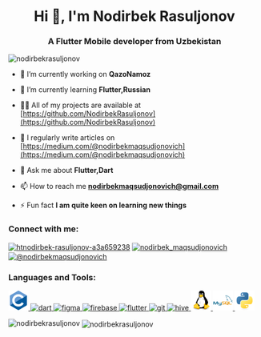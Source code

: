 <h1 align="center">Hi 👋, I'm Nodirbek Rasuljonov</h1>
<h3 align="center">A Flutter Mobile developer from Uzbekistan</h3>

<p align="left"> <img src="https://komarev.com/ghpvc/?username=nodirbekrasuljonov&label=Profile%20views&color=0e75b6&style=flat" alt="nodirbekrasuljonov" /> </p>

- 🔭 I’m currently working on **QazoNamoz**

- 🌱 I’m currently learning **Flutter,Russian**

- 👨‍💻 All of my projects are available at [https://github.com/NodirbekRasuljonov](https://github.com/NodirbekRasuljonov)

- 📝 I regularly write articles on [https://medium.com/@nodirbekmaqsudjonovich](https://medium.com/@nodirbekmaqsudjonovich)

- 💬 Ask me about **Flutter,Dart**

- 📫 How to reach me **nodirbekmaqsudjonovich@gmail.com**

- ⚡ Fun fact **I am quite keen on learning new things**

<h3 align="left">Connect with me:</h3>
<p align="left">
<a href="https://linkedin.com/in/htnodirbek-rasuljonov-a3a659238" target="blank"><img align="center" src="https://raw.githubusercontent.com/rahuldkjain/github-profile-readme-generator/master/src/images/icons/Social/linked-in-alt.svg" alt="htnodirbek-rasuljonov-a3a659238" height="30" width="40" /></a>
<a href="https://instagram.com/nodirbek_maqsudjonovich" target="blank"><img align="center" src="https://raw.githubusercontent.com/rahuldkjain/github-profile-readme-generator/master/src/images/icons/Social/instagram.svg" alt="nodirbek_maqsudjonovich" height="30" width="40" /></a>
<a href="https://medium.com/@nodirbekmaqsudjonovich" target="blank"><img align="center" src="https://raw.githubusercontent.com/rahuldkjain/github-profile-readme-generator/master/src/images/icons/Social/medium.svg" alt="@nodirbekmaqsudjonovich" height="30" width="40" /></a>
</p>

<h3 align="left">Languages and Tools:</h3>
<p align="left"> <a href="https://www.cprogramming.com/" target="_blank" rel="noreferrer"> <img src="https://raw.githubusercontent.com/devicons/devicon/master/icons/c/c-original.svg" alt="c" width="40" height="40"/> </a> <a href="https://dart.dev" target="_blank" rel="noreferrer"> <img src="https://www.vectorlogo.zone/logos/dartlang/dartlang-icon.svg" alt="dart" width="40" height="40"/> </a> <a href="https://www.figma.com/" target="_blank" rel="noreferrer"> <img src="https://www.vectorlogo.zone/logos/figma/figma-icon.svg" alt="figma" width="40" height="40"/> </a> <a href="https://firebase.google.com/" target="_blank" rel="noreferrer"> <img src="https://www.vectorlogo.zone/logos/firebase/firebase-icon.svg" alt="firebase" width="40" height="40"/> </a> <a href="https://flutter.dev" target="_blank" rel="noreferrer"> <img src="https://www.vectorlogo.zone/logos/flutterio/flutterio-icon.svg" alt="flutter" width="40" height="40"/> </a> <a href="https://git-scm.com/" target="_blank" rel="noreferrer"> <img src="https://www.vectorlogo.zone/logos/git-scm/git-scm-icon.svg" alt="git" width="40" height="40"/> </a> <a href="https://hive.apache.org/" target="_blank" rel="noreferrer"> <img src="https://www.vectorlogo.zone/logos/apache_hive/apache_hive-icon.svg" alt="hive" width="40" height="40"/> </a> <a href="https://www.linux.org/" target="_blank" rel="noreferrer"> <img src="https://raw.githubusercontent.com/devicons/devicon/master/icons/linux/linux-original.svg" alt="linux" width="40" height="40"/> </a> <a href="https://www.mysql.com/" target="_blank" rel="noreferrer"> <img src="https://raw.githubusercontent.com/devicons/devicon/master/icons/mysql/mysql-original-wordmark.svg" alt="mysql" width="40" height="40"/> </a> <a href="https://www.python.org" target="_blank" rel="noreferrer"> <img src="https://raw.githubusercontent.com/devicons/devicon/master/icons/python/python-original.svg" alt="python" width="40" height="40"/> </a> </p>

<p><img align="left" src="https://github-readme-stats.vercel.app/api/top-langs?username=nodirbekrasuljonov&show_icons=true&locale=en&layout=compact" alt="nodirbekrasuljonov" /></p>

<p>&nbsp;<img align="center" src="https://github-readme-stats.vercel.app/api?username=nodirbekrasuljonov&show_icons=true&locale=en" alt="nodirbekrasuljonov" /></p>
